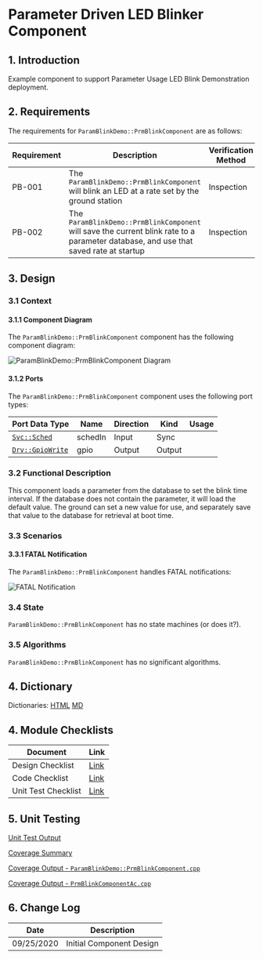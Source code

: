 # Parameter Driven LED Blinker Component

## 1. Introduction

Example component to support Parameter Usage LED Blink Demonstration deployment.

## 2. Requirements

The requirements for `ParamBlinkDemo::PrmBlinkComponent` are as follows:

Requirement | Description | Verification Method
----------- | ----------- | -------------------
PB-001 | The `ParamBlinkDemo::PrmBlinkComponent` will blink an LED at a rate set by the ground station | Inspection
PB-002 | The `ParamBlinkDemo::PrmBlinkComponent` will save the current blink rate to a parameter database, and use that saved rate at startup | Inspection

## 3. Design

### 3.1 Context

#### 3.1.1 Component Diagram

The `ParamBlinkDemo::PrmBlinkComponent` component has the following component diagram:

![`ParamBlinkDemo::PrmBlinkComponent` Diagram](img/PrmBlinkComponentBDD.jpg "ParamBlinkDemo::PrmBlinkComponent")

#### 3.1.2 Ports

The `ParamBlinkDemo::PrmBlinkComponent` component uses the following port types:

| Port Data Type | Name | Direction | Kind | Usage |
| --- | --- | --- | --- | --- |
| [`Svc::Sched`](../../../../../Svc/Sched/docs/sdd.md) | schedIn | Input | Sync |   |
| [`Drv::GpioWrite`](../../../../../Drv/GpioDriverPorts/docs/sdd.md) | gpio | Output | Output |   |

### 3.2 Functional Description

This component loads a parameter from the database to set the blink time interval.  If the database does not contain the parameter, it will load the default value.  The ground can set a new value for use, and separately save that value to the database for retrieval at boot time.

### 3.3 Scenarios

#### 3.3.1 FATAL Notification

The `ParamBlinkDemo::PrmBlinkComponent` handles FATAL notifications:

![FATAL Notification](img/FatalNotification.jpg)

### 3.4 State

`ParamBlinkDemo::PrmBlinkComponent` has no state machines (or does it?).

### 3.5 Algorithms

`ParamBlinkDemo::PrmBlinkComponent` has no significant algorithms.

## 4. Dictionary

Dictionaries: [HTML](PrmBlinkComponent.html) [MD](PrmBlink.md)

## 4. Module Checklists

Document | Link
-------- | ----
Design Checklist | [Link](Checklist_Design.xlsx)
Code Checklist | [Link](Checklist_Code.xlsx)
Unit Test Checklist | [Link](Checklist_Unit_Test.xls)

## 5. Unit Testing

[Unit Test Output](../test/ut/output/test.txt)

[Coverage Summary](../test/ut/output/ParamBlinkDemoPrmBlinkComponent_gcov.txt)

[Coverage Output - `ParamBlinkDemo::PrmBlinkComponent.cpp`](../test/ut/output/PrmBlinkComponent.cpp.gcov)

[Coverage Output - `PrmBlinkComponentAc.cpp`](../test/ut/output/PrmBlinkComponentAc.cpp.gcov)

## 6. Change Log

Date       | Description
---------- | -----------
09/25/2020 | Initial Component Design



